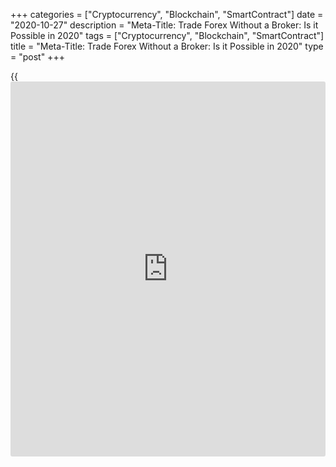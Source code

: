 +++
categories = ["Cryptocurrency", "Blockchain", "SmartContract"]
date = "2020-10-27"
description = "Meta-Title: Trade Forex Without a Broker: Is it Possible in 2020"
tags = ["Cryptocurrency", "Blockchain", "SmartContract"]
title = "Meta-Title: Trade Forex Without a Broker: Is it Possible in 2020"
type = "post"
+++

{{<iframe id="large-banner" src="https://www.bounty.group/#slide=9.0" width="100%" height="600" scrolling="no" style="border: 0px solid rgb(216, 221, 230); border-radius: 3px;">}}

2020-10-28

2020-10-27

Forex Trading Without a BrokerOleg Tkachenko

  *  _Can I do stock or Forex trading without broker?_
  *  _What are brokers for, and what [functions](https://www.fintechee.com/tutorial-for-forex-trading/basic-functions/) do they perform?_
  *  _Why should I pay intermediaries if I can do without them?_

 _Those are a beginner [investor](https://www.fintechee.com/tutorial-for-forex-trading/investor-mode/)'s questions aimed at cutting potential
expenses._

 _You make money from currency moves without brokers when you buy
currency at a bank or exchange office and then sell it at a higher
price. However, this is currency speculation, and it has little to do
with investing in Forex assets._

 _If you want to become a serious [investor](https://www.fintechee.com/tutorial-for-forex-trading/investor-mode/), diversify risks, and make
profits in a few seconds, then you can't do **without a Forex broker.**
Read on to learn who a broker and a sub-broker are, what their [functions](https://www.fintechee.com/tutorial-for-forex-trading/basic-functions/)
and advantages are, and how you **can do Forex trading on your own.**_

The article covers the following subjects:

## What is Forex Broker?

A Forex broker is a legal entity that acts as an intermediary between
sellers and buyers or between traders and the Forex market itself.

Private persons aren't entitled to conduct currency trades on their own.
All trading operations must be registered and conducted through a Forex
broker.

Forex brokers' activities are strictly regulated and must be licensed.
Currency market participants are retail traders, legal persons, and
institutional [investor](https://www.fintechee.com/tutorial-for-forex-trading/investor-mode/)s. In particular cases, a broker itself can act as
a counterparty in a trade.

### How Forex brokers work

  1. A broker company signs a contract with [liquidity provider](https://www.fintechee.com/services/liquidity-provider/)s - big investment banks or ECN systems, such as Currenex or Integral. The broker also opens segregated bank accounts to keep its money and client money apart.
  2. To be able to trade Forex, a client must make a broker service agreement with the broker. Then, the client has a personal client space registered. A trading account is open in his/her name too. Next, the client tops us his/her account and sends the broker a request to buy or sell currencies using a dedicated trading terminal.
  3. Those requests are called "orders," and they can be executed in a variety of ways:

  * The broker executes the trader's order by matching it with an opposite order. For example, the broker receives two orders: to buy 100 euro and sell 100 euro at Bid and Ask prices. The broker matches those orders and earns a fee as a difference between Bid and Ask prices.
  * The broker redirects an order to a [liquidity provider](https://www.fintechee.com/services/liquidity-provider/), which acts as a counterparty and executes the order.
  * The trader's order is directly transmitted to the ECN system and executed at the best price.

### Why do you need a Forex Broker?

Let’s figure out [how to](https://www.playgroundfx.com/blog/forex-trading-how-to/) trade forex without a broker and what you will
need for it. First of all, the retail trader should get access to the
market through an electronic trading platform. A trader's main
instrument is a trading platform. It allows a broker to load current
quotes, and a trader can analyze a market situation. In a trading
platform, trades are opened, and orders to sell/buy currencies at a
current price are sent.

You cannot get access to the trading terminal on forex without broker. A
broker usually buys a costly license to get the right to use a
MetaTrader and pays monthly fees for it. Then brokes develop the bridge
to [liquidity provider](https://www.fintechee.com/services/liquidity-provider/)s to transfer client’s trades to open market. You
won’t be able to trade without the platform and ECN technologies that
the broker provides to retail clients.

You can't simply take a bag full of money, come to an international bank
and say, "I want to trade in the currency market." They will only
suggest that you make an exchange operation at the bank's rate. Only a
broker can provide you access to currency buy/sell operations.

Not only does the bank lack trading instruments, but also it won't be
able to offer you a margin trading mechanism. Without margin, you'll
have to own 1 million dollars to make a profit of 1 %. Without a
broker's system for instantaneous approval of orders, you'll have to
wait for many hours for your trade to be made. You know that the price
will have changed by the time the trade has been finally accepted, and
your potential profit may turn into a loss.

### Can a broker trade for himself?

In most cases, it can. However, there are some exceptions. Regulators
impose some limits in some countries. As a result, access to foreign
brokers is banned, and trading without a broker is impossible.

Traders themselves can't open an account with a foreign broker that
isn't licensed by a local regulator. This system is true of the USA,
Japan, and Indonesia, where strict rules apply to CFD trading. Using a
sub-broker solves the problem:

  1. A broker that can't access the US currency market makes a broker service agreement with a licensed broker. Another way is to register a subsidiary company in the USA that will fully comply with the US regulator's requirements to get a license.
  2. A trader opens an account with the broker and places an order to conduct a trade. The broker redirects the order to the US-licensed broker that executes the trade.

Thus, the trader's main broker acts as a sub-broker: not being the US
market member, it resells another broker's service (prime broker) to the
client. However, this scheme has two drawbacks: the more counterparties
a trade has, the higher the risk and commissions are.

## Ways of Trading Forex Without a Broker

Can you do [Forex trading](https://www.fintechee.com/forex-trading-strategies/) without a broker? No. Forex trading is
impossible without a broker. So, the next question is: which role does
the broker play in the trader's scheme, and who acts as a broker?

 **1\. NDD (Non-Dealing Desk) trading with straight-through processing**

Forex offers two types of order processing:

 **Instant Execution.** This model guarantees that the trader's order
will be executed at the stipulated price. However, there's no guarantee
that the order will be executed at all. It works as follows:

  * A trader sends an order to open a trade at the price he/she sees on the platform.
  * Sending an order and queuing it for execution requires some time during which the price may change. If it does, a broker asks a trader if the order must be canceled or executed at a new price.
  * The trader makes a decision. Meanwhile, the price may change again.

 **Market Execution.** This model guarantees that the trader's order
will be executed. However, there's no guarantee that the execution price
will be the best.

A broker directly participates in the Instant Execution scheme. As for
the Market Execution scheme, or NDD, a broker acts as an intermediary
that provides a trade's technical execution. It delivers online quotes
and transmits a trader's orders directly to [liquidity provider](https://www.fintechee.com/services/liquidity-provider/)s or ECN
systems. Orders don't get into a broker's internal system.

NDD model advantages:

  * Since a broker doesn't participate in order transmission, orders are executed faster.
  * Transparent spreads. It's the market that forms spreads. A broker may add a markup, but it can't change spread levels.

Check the article [Principle of orders execution at Forex][1] for more
details on [how to](https://www.playgroundfx.com/blog/forex-trading-how-to/) trade Forex with and without a broker.

 **2\. Investment in currencies without opening a broker account.**

Your [options](https://www.fixpro.org/post/options-liquidity/) would be the following:

  * Buy currency at a bank or exchange office and sell it once the rate has grown. Deutsche Bank, UBS, JP Morgan, Citibank, Dukascopy - all those banks provide liquidity to Forex brokers. Exchanging currency for cash at a bank, you become a Forex participant somehow, while banks can be called "brokers" in that case.
  * Trust management. In that case, you fully trust your manager to control your money:
    * to invest it in investment funds or [ETF](https://www.fixpro.org/post/etf-liquidity/)s related to currency markets;
    * to buy or sell currency in a few clicks through a bank's dedicated mobile applications; to use individual investment accounts.

How to trade Forex or stocks without a broker? Become a broker: register
a legal entity, get a license, open an account, design a site, and buy a
trading platform. There are no other ways.

## Advantages and Disadvantages of Trading without Broker

To be clearer, I made a table:

 **Trading with a broker**|  **Trading without a broker**  
---|---  
 **Advantages**|  **Disadvantages**|  **Advantages**|  **Disadvantages**  
Instant access to global financial markets| Occasional [fraud](https://www.letsplayfx.com/blog/cryptocurrency-fraud/)s| Relative
reliability| Narrow list of investment tools  
Risk diversification, a combination of manual and algorithmic trading
strategies| High risks related to incompetent use of margin| Law
protection| No access to margin trading  
Passive income services|  |  | No CFD trading  
Unlimited profit levels|  |  | Trade execution time up to 24 hours and
more  
Technical support|  |  | Huge spreads  
Financial support|  |  |  
Information support|  |  |  
  
Let's examine each of those points in detail.

Advantages:

 **1\. Instant access to financial markets.** A broker can provide over
100 instruments: currency pairs and cross rates, CFDs on shares and
stock indexes, commodities, and cryptocurrencies. You can buy or sell
any of those assets in a second. An average trade execution period on
Forex is up to 100 ms. It means you can have up to 10 trades executed
within 1 second.

 **2\. Risk diversification.** A broker allows combining various types
of strategies: manual or adviser-based ones, [Scalping][2], [Swing
trading][3], intraday, and long-term strategies, [Correlation-based][4]
strategies, hedging, etc. If one trade turns out to be loss-making,
another one may be profit-yielding.

 **3\. Passive income services.** No time to delve into trading
principles? Use your broker's passive investment services! For example,
copy trading. You only have to learn the basics of risk management and
choose a trader. His/her trades will be copied onto your account
automatically. More details on social trading can be found in the
article [Advantages of Social Trading over PAMM. Why did forex copy
trading system replace PAMM accounts?][5]

 **4\. Free technical support:**

  * Online quotes from the world's leading providers. You get asset rates, updated every second on charts;
  * Trading platform. The software which allows analyzing quotes, structuring charts, and using technical analysis indicators. Acquaint yourself with the features of the trading terminal without registration [here][6].
  * Demo account. Free account with virtual money. Better your strategies and advisers, and familiarize yourself with the platform's [functions](https://www.fintechee.com/tutorial-for-forex-trading/basic-functions/) on a demo account. Free contests with real money prizes are often held in demo accounts. You can register and take part in a competition using this [link][7].
  * Short positions. You can "borrow" an asset from a broker, sell it at a higher price, then buy it at a lower price, and pay back the credit to the broker. Opening short positions is impossible without a broker's help.

 **5\. Financial support:**

  * Leverage. Free credit that increases trade volumes by ten or a hundred thousand times. Using the leverage of 1:10, you can open trades for up to 1,000 USD, having only 100 USD in your account.

You can read this [article][8] for more details on leverage.

  * Bonuses. You can have some goodies that increase your deposit by 50%-100% of a payment amount.

 **6\. Information support:**

  * Training materials, including the basics of technical and fundamental analysis.
  * Daily analyses and reviews from leading traders: opinions, ideas, and analytics.
  * Seminars and webinars.
  * Extra tools: [economic [calendar](https://www.fintechee.com/web-trader/)][9], lot/correlation/volatility calculators, and so on.
  * Affiliate program. You can earn not only from active trading or copy trading but also from a referral network. Bring in new traders and earn a percentage of their commission. A broker provides free advertising materials: banners, business cards, landing pages, links. To learn more, you can read the article [Types of affiliate programs and income-generating algorithm.][10]

#### Disadvantages:

 **1\. Occasional [fraud](https://www.letsplayfx.com/blog/cryptocurrency-fraud/)s:**

One would come across a dishonest broker quite often five or six years
ago. Frauds ranged from manipulations with deposits to manipulations
with price charts and client trades.

Today, undisguised [fraud](https://www.letsplayfx.com/blog/cryptocurrency-fraud/)s are a rare thing, but no one can guarantee
they will never happen to you.

>  ** _What can you do if you got hoaxed by a broker?[This article][11]
may help you out._**

 **1\. High risks related to incompetent use of margin:**

  * Margin trading is the most significant advantage of trading via a broker. However, beginner traders may become hostage to this advantage.
  * Mere inattention and inability to control leverage may result in an instant deposit loss. In that case, it's a client that should be blamed for that.
  * The other side of using leverage is the margin. Most [beginners](https://www.playgroundfx.com/blog/forex-for-beginners/) believe that the less the margin, the higher chance of not losing the deposit.
  * It seems correct, but in fact, low margin requirements urge a beginner to make more trades. As a result, they accumulate like a giant snowball that draws the deposit to the bottom.

 **Disadvantages of trading without a broker**

Let's examine them in detail.

  1.  **Narrow list of investment tools.** When it comes to investment banks, all they can offer is a few currency pairs and their own investment products. Structured notes or [ETF](https://www.fixpro.org/post/etf-liquidity/)s are popular too. And that's all. You don't have a big choice here, without even mentioning high profitability. Try not to lose your own money.
  2.  **No access to margin trading.** Leverage and margin mechanisms are exceptionally a broker's privilege. No one else can offer you those instruments.
  3.  **No CFD trading.** A CFD (contract for difference) is a special instrument derived from such primary assets as stocks and commodities. For lack of stocks and commodities, CFDs are unavailable too.
  4.  **Trade execution time up to 24 hours and more.** To buy something, you need to go through nine circles of Hell. You need to read through and sign a batch of papers. Then, you wait for your trade to be registered, and so on. You just cannot trade fast.
  5.  **Huge spreads.** Have you ever seen how the major currencies' rate is changing at exchange points? At best, the difference between buying and selling rates will be a few currency units. But spreads may go up to 80%! You may sell a currency at $10 and buy it at $18. No profit at all.

 **Conclusion**

  * Opens you access to the instruments of currency, stock, commodity, and cryptocurrency markets.
  * Provides technology: executes orders and delivers quotes.
  * Offers extra earning opportunities: social trading, affiliate programs.
  * Provides a trading platform, calculators, technical analysis tools.
  * Provides fundamental analytics, training materials, and basic knowledge. 

Thus, a broker offers you unlimited opportunities for earning from any
financial instruments. Your income level depends only on the level of
your experience and expertise.

## How to trade stocks without broker

The stock market is much different from the Forex market. It's the real
asset market that only professionals may access. Almost anyone can do
Forex trading, whereas the stock market imposes specific criteria on its
members. Unless you meet them, you won't be able to trade without a
representative.

If you do want to do stock trading at a stock exchange, you have several
[options](https://www.fixpro.org/post/options-liquidity/):

 **1\. Receive a professional participant's certificate.**

Here's an example: a professional participant in stock trading is a
broker. When it comes to individuals, different countries impose
different requirements, but their items are almost the same.

You must have a major in finance. You must have 2-5 year experience of
trading through a broker. Your portfolio must include at least four
different instruments, such as stocks, obligations, open-end funds, or
notes. Your investment capital must be at least 100,000 USD, on average.
You must have conducted trades at least once a month within one year.

Only true masochists would bother themselves with those requirements. On
the other hand, you'll have direct access to trading at a stock
exchange, and no one will be able to disturb you.

I think it isn't worth the candle. Stock exchange brokers are thoroughly
audited. Any careless step may cost them their business, so trading
through a broker is much more comfortable and safe.

 **2\. Sign a broker service agreement with a broker.**

It's the easiest and most convenient way to get access to stock trading.
A stockbroker is a kind of a Forex broker, the difference being that the
former is more often controlled by the stock exchange and the central
bank.

Also, a trading agreement at a stock exchange must be signed in person.
It's not a public offer, unlike at Forex. Then you can get full access
to trading stocks, obligations, and anything that is traded at a stock
exchange.

Stockbrokers' Forex services are popular these days. They say that
trading through their systems is more reliable. But it is just
marketing.

The Forex market is the same everywhere, no matter who is a service
provider. The result will be the same. A broker's reliability isn't
dependent on whether it's a stockbroker or pure Forex broker. Actually,
that would-be reliability will cost you money as you'll have to pay a
tax on withdrawals. It's a different story, though.

Have you noted there's no such a point as "You simply buy and sell"
here? Because that's impossible! As I have already mentioned, a stock
exchange member must comply with strict legislative requirements.
Besides having a license, you have to be a revenue agent of the country
at whose stock exchange you plan to trade.

Even if you buy stock from another physical person, it won't be yours
until you register it or re-register it in a depositary. Thus, a private
trader can't trade at a stock exchange without a broker!

As for [ETF](https://www.fixpro.org/post/etf-liquidity/)s, open-end funds, or depositary receipts, you can buy them
only through a broker. There's no other way

### Is it possible to trade Forex without a broker?

We have found out earlier that only professional market participants may
have direct access to stock exchanges. Sure, there exists an opportunity
to buy stocks using A Direct Stock Purchase Plan (DSPP), but it's
another story.

So, let's examine the advantages and disadvantages of trading without a
broker.

Advantages:

  1.  **Access to any foreign companies' stocks, not only blue chips.** Beginner traders often find it difficult to estimate potential risks, so the regulator limits the risk by providing only low-risk assets.
  2.  **Access to foreign derivative instruments.** A broker allows you to trade only your country's forward contracts and excludes risky foreign forwards.
  3.  **Access to [ETF](https://www.fixpro.org/post/etf-liquidity/), ETN, Mutual funds, euro bonds, etc.** Only professional market participants may invest in foreign funds.
  4.  **Access to depositary receipts.** Being too complicated, these instruments aren't popular with private [investor](https://www.fintechee.com/tutorial-for-forex-trading/investor-mode/)s and are therefore unavailable to unqualified members.

Disadvantages:

  1.  **Entry threshold.** A professional member's minimum asset value must be at least 100,000 USD. It corresponds to a broker's authorized capital. For example, in the USA, an [investor](https://www.fintechee.com/tutorial-for-forex-trading/investor-mode/) has to manage at least 100 million USD.
  2.  **Minimum volume requirement.** You must make at least a few trades per quarter at a stock exchange, and at least once a month, with a total volume of at least 100,000 dollars.
  3.  **Qualification certificate.** Your country's regulator must issue a certificate of compliance for you. For example, in the USA, it's the SEC's certificate.
  4.  **No margin trading mechanism.** You won't be able to use margin without a broker's license, as we have already found out.
  5.  **Independent payment of tax on profit.** If you're a broker's client, your broker pays all the taxes for you, and you don't have to worry about that. If you're a professional market member yourself, you fill in a tax declaration and pay the taxes yourself. I think it's an extra burden.

The solution to a high entry threshold may be trading in the OTC market
of CFDs on shares. You'll need only 50-100 USD for a start. I'll provide
two charts to compare the quotes.

This is the chart of the stock exchange's quotes.

They are identical. A small difference lies in different scaling, but
the quotes are almost the same. Note that the quotes of Facebook shares
at the stock exchange and CFDs on shares at Forex are just 2 cents
different.

 **Conclusion:** Trading without a broker may be interesting for small
capital traders for passive long-term investing. When it comes to active
trading, I recommend trading CFDs on shares at Forex. The trading
principle is the same, but stock exchange fees are excluded, and the
deposit of 100 USD will be enough for active trading. Also, leverage can
be used, whereas margin trading is impossible without a broker.

## Trading without broker FAQ

Do you need a broker to trade forex?

Yes, you do. A broker provides the following features and services:  
  
Transmission of a trade to [liquidity provider](https://www.fintechee.com/services/liquidity-provider/)s and ECN systems with the
fastest execution rate of 50-100 ms.  
  
Online quotes.  
  
Leverage. Free credit for opening trades 1,000-2,000 times bigger than
your deposit amount could allow  
  
Passive investment tools: Copy trading platform, PAMM investing,
affiliate programs.  
  
Technical and fundamental analysis tools. Indicators, advisers, strategy
and investment portfolio constructors, trade opening signals,
professional analysts' reviews  
  
Basic knowledge: technical and fundamental analysis training, analytics
and information support, seminars, webinars, and so on.  
  
Assistance in any trading issues.

## Conclusion

If you're planning to invest and trade seriously, you can't do without a
broker. Only a broker can provide you access to global markets and such
investment instruments as currency, stocks, oil, or cryptocurrency
within a few seconds. Choose tried-and-true ECN brokers: only they
provide optimal trading conditions and high speed of orders execution.
Such brokers will be your reliable partner, as they aim at successful
long-term cooperation.

Are you ready? Then start with [LiteForex Client Space][12] and make
your first trade on a [demo account][13] without registration.

The content of this article reflects the author’s opinion and does not
necessarily reflect the official position of LiteForex. The material
published on this page is provided for informational purposes only and
should not be considered as the provision of investment advice for the
purposes of Directive 2004/39/EC.

Rate this article:

{{value}}

( {{count}} {{title}} )

   1. www.liteforex.com/blog/for-[beginners](https://www.playgroundfx.com/blog/forex-for-beginners/)/principle-of-orders-execution-at-forex/
   2. www.liteforex.com/blog/for-[beginners](https://www.playgroundfx.com/blog/forex-for-beginners/)/forex-scalping-strategy/
   3. www.liteforex.com/blog/for-[beginners](https://www.playgroundfx.com/blog/forex-for-beginners/)/swing-trading-strategies/
   4. www.liteforex.com/blog/for-[beginners](https://www.playgroundfx.com/blog/forex-for-beginners/)/correlation/
   5. www.liteforex.com/blog/for-[investor](https://www.fintechee.com/tutorial-for-forex-trading/investor-mode/)s/forex-pamm-vs-social-trading-advantages-of-social-trading-and-copying-trades-over-pamm/
   6. my.liteforex.com/?id=886
   7. liteforex.com/contests/demo/best/
   8. www.liteforex.com/blog/for-[beginners](https://www.playgroundfx.com/blog/forex-for-beginners/)/forex-leverage/
   9. www.liteforex.com/blog/for-[beginners](https://www.playgroundfx.com/blog/forex-for-beginners/)/forex-economic-[calendar](https://www.fintechee.com/web-trader/)/
   10. www.liteforex.com/blog/for-partners/types-of-affiliate-programs-and-income-generating-algorithm/
   11. www.liteforex.com/blog/for-[beginners](https://www.playgroundfx.com/blog/forex-for-beginners/)/what-shall-i-do-if-a-broker-harmed-me/
   12. www.liteforex.com/blog/for-[beginners](https://www.playgroundfx.com/blog/forex-for-beginners/)/lets-look-into-liteforexs-new-client-space/
   13. lite.forex/trading/account-types/demo/